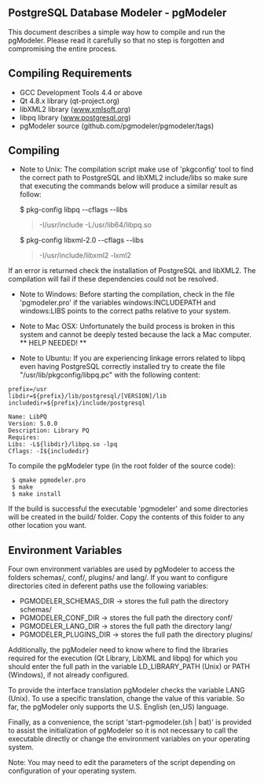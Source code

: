 PostgreSQL Database Modeler - pgModeler
---------------------------------------

This document describes a simple way how to compile and run the pgModeler. Please read it carefully so that no step is forgotten and compromising the entire process.

Compiling Requirements
-------------------------

* GCC Development Tools 4.4 or above
* Qt 4.8.x library (qt-project.org)
* libXML2 library (www.xmlsoft.org)
* libpq library (www.postgresql.org)
* pgModeler source (github.com/pgmodeler/pgmodeler/tags)

Compiling
----------

* Note to Unix: The compilation script make use of 'pkgconfig' tool to find the correct path to PostgreSQL and libXML2 include/libs so make sure that executing the commands below will produce a similar result as follow:

     $ pkg-config libpq --cflags --libs
     > -I/usr/include -L/usr/lib64/libpq.so

     $ pkg-config libxml-2.0 --cflags --libs
     > -I/usr/include/libxml2  -lxml2

If an error is returned check the installation of PostgreSQL and libXML2. The compilation will fail if these dependencies could not be resolved.

* Note to Windows: Before starting the compilation, check in the file 'pgmodeler.pro' if the variables windows:INCLUDEPATH and windows:LIBS points to the correct paths relative to your system.

* Note to Mac OSX: Unfortunately the build process is broken in this system and cannot be deeply tested because the lack a Mac computer. ** HELP NEEDED! **

* Note to Ubuntu: If you are experiencing linkage errors related to libpq even having PostgreSQL correctly installed try to create the file "/usr/lib/pkgconfig/libpq.pc" with the following content:

```
prefix=/usr
libdir=${prefix}/lib/postgresql/[VERSION]/lib
includedir=${prefix}/include/postgresql

Name: LibPQ
Version: 5.0.0
Description: Library PQ
Requires:
Libs: -L${libdir}/libpq.so -lpq
Cflags: -I${includedir}

```

To compile the pgModeler type (in the root folder of the source code):

     $ qmake pgmodeler.pro
     $ make
     $ make install

If the build is successful the executable 'pgmodeler' and some directories will be created in the build/ folder. Copy the contents of this folder to any other location you want.

Environment Variables
---------------------

Four own environment variables are used by pgModeler to access the folders schemas/, conf/, plugins/ and lang/. If you want to configure directories cited in deferent paths use the following variables:

* PGMODELER_SCHEMAS_DIR -> stores the full path the directory schemas/
* PGMODELER_CONF_DIR -> stores the full path the directory conf/
* PGMODELER_LANG_DIR -> stores the full path the directory lang/
* PGMODELER_PLUGINS_DIR -> stores the full path the directory plugins/

Additionally, the pgModeler need to know where to find the libraries required for the execution (Qt Library, LibXML and libpq) for which you should enter the full path in the variable LD_LIBRARY_PATH (Unix) or PATH (Windows), if not already configured.

To provide the interface translation pgModeler checks the variable LANG (Unix). To use a specific translation, change the value of this variable. So far, the pgModeler only supports the U.S. English (en_US) language.

Finally, as a convenience, the script 'start-pgmodeler.(sh | bat)' is provided to assist the initialization of pgModeler so it is not necessary to call the executable directly or change the environment variables on your operating system.

Note: You may need to edit the parameters of the script depending on configuration of your operating system.
